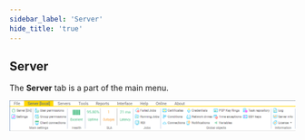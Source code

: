 ```yaml
---
sidebar_label: 'Server'
hide_title: 'true'
---
```


## Server

The **Server** tab is a part of the main menu.

![](../../../static/img/mainmenuserver.png)

